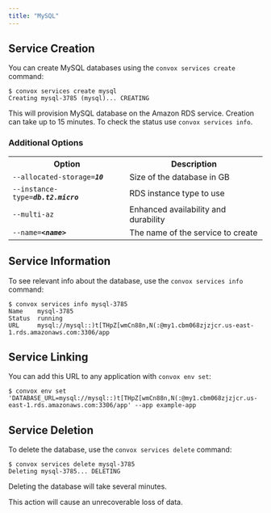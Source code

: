 ```yaml
---
title: "MySQL"
---
```

## Service Creation

You can create MySQL databases using the `convox services create` command:

    $ convox services create mysql
    Creating mysql-3785 (mysql)... CREATING

This will provision MySQL database on the Amazon RDS service. Creation can take up to 15 minutes. To check the status use `convox services info`.

### Additional Options

<table>
  <tr><th>Option</th><th>Description</th></tr>
  <tr><td><code>--allocated-storage=<b><i>10</i></b></code></td><td>Size of the database in GB</td></tr>
  <tr><td><code>--instance-type=<b><i>db.t2.micro</i></b></code></td><td>RDS instance type to use</td></tr>
  <tr><td><code>--multi-az</code></td><td>Enhanced availability and durability</td></tr>
  <tr><td><code>--name=<b><i>&lt;name&gt;</i></b></code></td><td>The name of the service to create</td></tr>
</table>

## Service Information

To see relevant info about the database, use the `convox services info` command:

    $ convox services info mysql-3785
    Name    mysql-3785
    Status  running
    URL     mysql://mysql::)t[THpZ[wmCn88n,N(:@my1.cbm068zjzjcr.us-east-1.rds.amazonaws.com:3306/app

## Service Linking

You can add this URL to any application with `convox env set`:

    $ convox env set 'DATABASE_URL=mysql://mysql::)t[THpZ[wmCn88n,N(:@my1.cbm068zjzjcr.us-east-1.rds.amazonaws.com:3306/app' --app example-app

## Service Deletion

To delete the database, use the `convox services delete` command:

    $ convox services delete mysql-3785
    Deleting mysql-3785... DELETING

Deleting the database will take several minutes.

<div class="block-callout block-show-callout type-warning">
This action will cause an unrecoverable loss of data.
</div>
